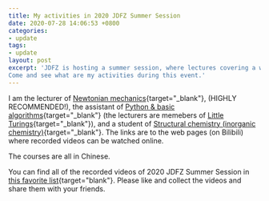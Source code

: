 ```yaml
---
title: My activities in 2020 JDFZ Summer Session
date: 2020-07-28 14:06:53 +0800
categories:
- update
tags:
- update
layout: post
excerpt: 'JDFZ is hosting a summer session, where lectures covering a wide range of topics are held.
Come and see what are my activities during this event.'
---
```


I am the lecturer of [Newtonian mechanics](https://www.bilibili.com/video/BV1r54y1S7rG){target="_blank"},
(HIGHLY RECOMMENDED!),
the assistant of [Python & basic algorithms](https://www.bilibili.com/video/BV1bZ4y1T7x9){target="_blank"}
(the lecturers are memebers of [Little Turings](https://littleturings.github.io){target="_blank"}),
and a student of [Structural chemistry (inorganic chemistry)](https://www.bilibili.com/video/BV1bK411J7Qj){target="_blank"}.
The links are to the web pages (on Bilibili)
where recorded videos can be watched online.

The courses are all in Chinese.

You can find all of the recorded videos of 2020 JDFZ Summer Session
in [this favorite list](https://space.bilibili.com/226047082/favlist?fid=1021020682){target="blank"}.
Please like and collect the videos and share them with your friends.
